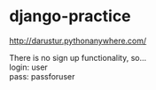 # django-practice
http://darustur.pythonanywhere.com/

There is no sign up functionality, so...  
login: user  
pass: passforuser 
